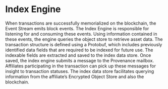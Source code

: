 # Index Engine

When transactions are successfully memorialized on the blockchain, the Event Stream emits block events. The Index Engine is responsible for listening for and consuming these events. Using information contained in these events, the engine queries the object store to retrieve asset data. The transaction structure is defined using a Protobuf, which includes previously identified data fields that are required to be indexed for future use. The indexable fields are extracted and saved to the index data store. Once saved, the index engine submits a message to the Provenance mailbox. Affiliates participating in the transaction can pick up these messages for insight to transaction statuses. The index data store facilitates querying information from the affiliate’s Encrypted Object Store and also the blockchain.

